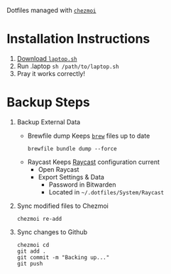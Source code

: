 Dotfiles managed with [`chezmoi`](https://github.com/twpayne/chezmoi)

# Installation Instructions

1. [Download `laptop.sh`](dot_dotfiles/laptop.sh)
2. Run .laptop `sh /path/to/laptop.sh`
3. Pray it works correctly!

# Backup Steps

1. Backup External Data
	- Brewfile dump
		Keeps [`brew`](https://brew.sh) files up to date
		```
		brewfile bundle dump --force
		```
	- Raycast
		Keeps [Raycast](https://www.raycast.com/) configuration current
		- Open Raycast
		- Export Settings & Data
			- Password in Bitwarden
			- Located in `~/.dotfiles/System/Raycast`

2. Sync modified files to Chezmoi
	```
	chezmoi re-add
	```

3. Sync changes to Github
	```
	chezmoi cd
	git add .
	git commit -m "Backing up..."
	git push
	```
